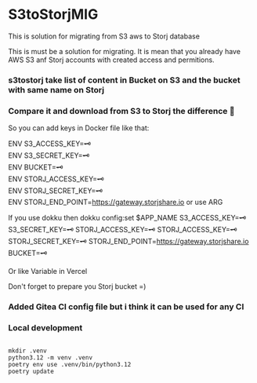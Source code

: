 # S3toStorjMIG
This is solution for migrating from S3 aws to Storj database

This is must be a solution for migrating. It is mean that you already have AWS S3 anf Storj accounts
with created access and permitions.

### s3tostorj take list of content in Bucket on S3 and the bucket with same name on Storj
### Compare it and download from S3 to Storj the difference 🌟

So you can add keys in Docker file like that:

ENV S3_ACCESS_KEY=🗝 \
ENV S3_SECRET_KEY=🗝 \
ENV BUCKET=🗝 \
ENV STORJ_ACCESS_KEY=🗝 \
ENV STORJ_SECRET_KEY=🗝 \
ENV STORJ_END_POINT=https://gateway.storjshare.io
or use ARG

If you use dokku then
dokku config:set $APP_NAME S3_ACCESS_KEY=🗝 S3_SECRET_KEY=🗝 STORJ_ACCESS_KEY=🗝 STORJ_ACCESS_KEY=🗝 STORJ_SECRET_KEY=🗝 STORJ_END_POINT=https://gateway.storjshare.io BUCKET=🗝

Or like Variable in Vercel



Don't forget to prepare you Storj bucket =)

### Added Gitea CI config file but i think it can be used for any CI


### Local development

```shell

mkdir .venv
python3.12 -m venv .venv
poetry env use .venv/bin/python3.12
poetry update
```

